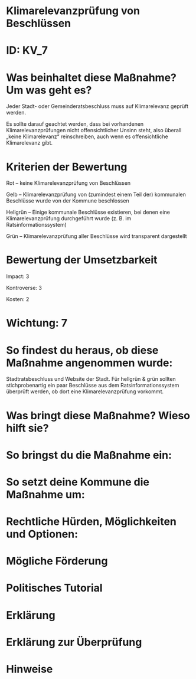 # Klimarelevanzprüfung von Beschlüssen
# ID: KV_7
# Was beinhaltet diese Maßnahme? Um was geht es?

Jeder Stadt- oder Gemeinderatsbeschluss muss auf Klimarelevanz geprüft werden.

Es sollte darauf geachtet werden, dass bei vorhandenen Klimarelevanzprüfungen nicht offensichtlicher Unsinn steht, also überall „keine Klimarelevanz“ reinschreiben, auch wenn es offensichtliche Klimarelevanz gibt.

# Kriterien der Bewertung

Rot – keine Klimarelevanzprüfung von Beschlüssen    

Gelb – Klimarelevanzprüfung von (zumindest einem Teil der) kommunalen Beschlüsse wurde von der Kommune beschlossen    

Hellgrün – Einige kommunale Beschlüsse existieren, bei denen eine Klimarelevanzprüfung durchgeführt wurde (z. B. im Ratsinformationssystem)    

Grün – Klimarelevanzprüfung aller Beschlüsse wird transparent dargestellt

# Bewertung der Umsetzbarkeit

Impact: 3

Kontroverse: 3

Kosten: 2
# Wichtung: 7
# So findest du heraus, ob diese Maßnahme angenommen wurde:
Stadtratsbeschluss und Website der Stadt. Für hellgrün & grün sollten stichprobenartig ein paar Beschlüsse aus dem Ratsinformationssystem überprüft werden, ob dort eine Klimarelevanzprüfung vorkommt.
# Was bringt diese Maßnahme? Wieso hilft sie?

# So bringst du die Maßnahme ein:

# So setzt deine Kommune die Maßnahme um:

# Rechtliche Hürden, Möglichkeiten und Optionen:

# Mögliche Förderung

# Politisches Tutorial

# Erklärung

# Erklärung zur Überprüfung

# Hinweise
